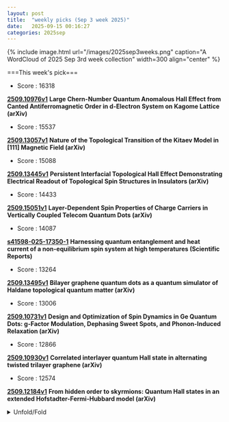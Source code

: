 ```yaml
---
layout: post
title:  "weekly picks (Sep 3 week 2025)"
date:   2025-09-15 00:16:27
categories: 2025sep
---
```


{% include image.html url="/images/2025sep3weeks.png" caption="A WordCloud of 2025 Sep 3rd week collection" width=300 align="center" %}




===This week's pick===


* Score : 16318


**[2509.10976v1](https://arxiv.org/abs/2509.10976)** **Large Chern-Number Quantum Anomalous Hall Effect from Canted Antiferromagnetic Order in d-Electron System on Kagome Lattice (arXiv)**


* Score : 15537

**[2509.13057v1](https://arxiv.org/abs/2509.13057)** **Nature of the Topological Transition of the Kitaev Model in [111] Magnetic Field (arXiv)**

* Score : 15088


**[2509.13445v1](https://arxiv.org/abs/2509.13445)** **Persistent Interfacial Topological Hall Effect Demonstrating Electrical Readout of Topological Spin Structures in Insulators (arXiv)**

* Score : 14433

**[2509.15051v1](https://arxiv.org/abs/2509.15051)** **Layer-Dependent Spin Properties of Charge Carriers in Vertically Coupled Telecom Quantum Dots (arXiv)**


* Score : 14087

**[s41598-025-17350-1](https://www.nature.com/articles/s41598-025-17350-1)** **Harnessing quantum entanglement and heat current of a non-equilibrium spin system at high temperatures (Scientific Reports)**

* Score : 13264

**[2509.13495v1](https://arxiv.org/abs/2509.13495)** **Bilayer graphene quantum dots as a quantum simulator of Haldane topological quantum matter (arXiv)**


* Score : 13006

**[2509.10731v1](https://arxiv.org/abs/2509.10731)** **Design and Optimization of Spin Dynamics in Ge Quantum Dots: g-Factor Modulation, Dephasing Sweet Spots, and Phonon-Induced Relaxation (arXiv)**


* Score : 12866

**[2509.10930v1](https://arxiv.org/abs/2509.10930)** **Correlated interlayer quantum Hall state in alternating twisted trilayer graphene (arXiv)**


* Score : 12574

**[2509.12184v1](https://arxiv.org/abs/2509.12184)** **From hidden order to skyrmions: Quantum Hall states in an extended Hofstadter-Fermi-Hubbard model (arXiv)**


<details>
  <summary> Unfold/Fold </summary>
  {% capture markdowncontent %}




---
09/20

1. **[s41467-025-64119-1](https://www.nature.com/articles/s41467-025-64119-1)** Author Correction: Chirality encoding in resonant metasurfaces governed by lattice symmetries (Nature Communications)


1. **[d41586-025-03002-x](https://www.nature.com/articles/d41586-025-03002-x)** Atomic ‘conveyor belt’ boosts power of quantum computer (Nature)


1. **[42rz-xhxz](http://link.aps.org/doi/10.1103/42rz-xhxz)** Genuine Quantum Effects in Dicke-Type Models at Large Atom Numbers (PRL)

1. **[d13p-mtbz](http://link.aps.org/doi/10.1103/d13p-mtbz)** Evidence for Multiband Gapless Superconductivity in the Topological Superconductor Candidate 4Hb−TaS2 (PRL)

1. **[4ww5-4yww](http://link.aps.org/doi/10.1103/4ww5-4yww)** Complexity of Gottesman-Kitaev-Preskill States (PRX)

1. **[98c3-d9j2](http://link.aps.org/doi/10.1103/98c3-d9j2)** From the grain to galactic scale; Milky Way neutral hydrogen and terrestrial zircon oxygen support coupling of astrophysical and geological processes over deep-time (PRR)

1. **[3y65-f5w6](http://link.aps.org/doi/10.1103/3y65-f5w6)** Lie-algebraic classical simulations for quantum computing (PRR)





---
09/19


1. **[s41567-025-03024-2](https://www.nature.com/articles/s41567-025-03024-2)** Topological superconductivity finds its missing piece (Nature Physics)

1. **[s41567-025-03000-w](https://www.nature.com/articles/s41567-025-03000-w)** Odd-parity quasiparticle interference in the superconductive surface state of UTe<sub>2</sub> (Nature Physics)

1. **[s41567-025-03027-z](https://www.nature.com/articles/s41567-025-03027-z)** Acoustic phonon phase gates with number-resolving phonon detection (Nature Physics)





1. **[mwvt-wlkj](http://link.aps.org/doi/10.1103/mwvt-wlkj)** Quantum Theory of the Josephson Junction between Finite Islands (PRL)

1. **[gvm2-b46t](http://link.aps.org/doi/10.1103/gvm2-b46t)** Structural Dynamics and Strong Correlations in Dynamical Quantum Optical Lattices (PRL)

1. **[nh49-52y2](http://link.aps.org/doi/10.1103/nh49-52y2)** Thresholds for Postselected Quantum Error Correction from Statistical Mechanics (PRL)

1. **[cvl9-97qg](http://link.aps.org/doi/10.1103/cvl9-97qg)** Designing a Nearly Optimal Quantum Algorithm for Linear Differential Equations via Lindbladians (PRL)

1. **[4hhn-c6mp](http://link.aps.org/doi/10.1103/4hhn-c6mp)** Modular-Invariant Random Matrix Theory and AdS3 Wormholes (PRL)

1. **[tck2-78dx](http://link.aps.org/doi/10.1103/tck2-78dx)** Negative and Positive Anisotropic Thermal Expansion in 2D Fullerene Networks (PRL)

1. **[kcls-cn82](http://link.aps.org/doi/10.1103/kcls-cn82)** Emerging (2+1)D Electrodynamics and Topological Instanton in Pseudo-Hermitian Two-Level Systems (PRL)

1. **[vxgf-59xt](http://link.aps.org/doi/10.1103/vxgf-59xt)** Hopf Bifurcation of Nonlinear Non-Hermitian Skin Effect (PRL)

1. **[yzrk-h3rz](http://link.aps.org/doi/10.1103/yzrk-h3rz)** Nonvolatile Electric Control of Antiferromagnetic States on Nanosecond Timescales (PRL)

1. **[qxfc-khzf](http://link.aps.org/doi/10.1103/qxfc-khzf)** Direct Evidence of Interfacial Coherent Electron-Phonon Coupling in Single-Unit-Cell FeSe Film on Nb-Doped SrTiO3 (PRL)

1. **[q2dk-wf7t](http://link.aps.org/doi/10.1103/q2dk-wf7t)** Topological Rigidity in Twisted, Elastic Ribbons (PRL)

1. **[5pgp-1wj6](http://link.aps.org/doi/10.1103/5pgp-1wj6)** Strings, Branes and Twistons: Topological Analysis of Phase Defects in Excitable Media Such as the Heart (PRL)

1. **[4kxb-h6p4](http://link.aps.org/doi/10.1103/4kxb-h6p4)** Three-Dimensional Chiral Active Ornstein-Uhlenbeck Model for Helical Motion of Microorganisms (PRL)

1. **[ympr-9m73](http://link.aps.org/doi/10.1103/ympr-9m73)** Nonperturbative feats in the physics of correlated antiferromagnets (PRR)

1. **[8pnf-fmqt](http://link.aps.org/doi/10.1103/8pnf-fmqt)** Chiral electron momentum distribution upon strong-field ionization of atoms (PRRL)





1. **[2509.14248v1](https://arxiv.org/abs/2509.14248)** Mixed Quantum-Classical Approaches to Spin Current and Polarization Dynamics in Chiral Molecular Junctions (arXiv)

1. **[2509.14315v1](https://arxiv.org/abs/2509.14315)** Theory of Sondheimer magneto-oscillations beyond semiclassical limit (arXiv)

1. **[2509.14459v1](https://arxiv.org/abs/2509.14459)** Density Dependence of the Phases of the nu = 1 Integer Quantum Hall Plateau in Low Disorder Electron Gases (arXiv)

1. **[2509.14512v1](https://arxiv.org/abs/2509.14512)** Laughlin charge pumping from interplay of chiral Dirac and chiral Majorana modes (arXiv)

1. **[2509.14590v1](https://arxiv.org/abs/2509.14590)** Violation of Spin Paramagnetic limit in Bi/Ni Bilayer (arXiv)

1. **[2509.14605v1](https://arxiv.org/abs/2509.14605)** Emergent momentum-space topological pseudospin defects in non-Hermitian systems (arXiv)

1. **[2509.14679v1](https://arxiv.org/abs/2509.14679)** Three-Dimensional Domain-Wall Membranes (arXiv)

1. **[2509.14716v1](https://arxiv.org/abs/2509.14716)** Detection of ferroic octupole ordering in d-wave altermagnetic rutile-type compounds (arXiv)

1. **[2509.14813v1](https://arxiv.org/abs/2509.14813)** Spin-photon coupling using circular double quantum dots (arXiv)



1. **[2509.15067v1](https://arxiv.org/abs/2509.15067)** Accurate measurement of energy relaxation via flux-flow instability (arXiv)

1. **[2509.15078v1](https://arxiv.org/abs/2509.15078)** Superconductivity in W3Re2C with chiral structure (arXiv)

1. **[2509.15092v1](https://arxiv.org/abs/2509.15092)** Sub-tesla on-chip nanomagnetic metamaterial platform for angle-resolved photoemission spectroscopy (arXiv)

1. **[2509.15102v1](https://arxiv.org/abs/2509.15102)** Zero Indirect Band Gap in Non-Hermitian Systems (arXiv)

1. **[2509.15118v1](https://arxiv.org/abs/2509.15118)** Bichromatic Moire Superlattices for Tunable Quadrupolar Trions and Correlated States (arXiv)

1. **[2509.15135v1](https://arxiv.org/abs/2509.15135)** Accelerated Discovery of Topological Conductors for Nanoscale Interconnects (arXiv)

1. **[2509.15215v1](https://arxiv.org/abs/2509.15215)** Competing and Intertwined Orders in Boson-Doped Mott Antiferromagnets (arXiv)

1. **[2509.14320v1](https://arxiv.org/abs/2509.14320)** Probing the meV QCD Axion with the SQWARE Quantum Semiconductor Haloscope (arXiv)

1. **[2509.14445v1](https://arxiv.org/abs/2509.14445)** Coherent Control of Quantum-Dot Spins with Cyclic Optical Transitions (arXiv)

1. **[2509.14506v1](https://arxiv.org/abs/2509.14506)** Strong coupling of a microwave photon to an electron on helium (arXiv)

1. **[2509.14656v1](https://arxiv.org/abs/2509.14656)** The superconducting grid-states qubit (arXiv)

1. **[2509.14683v1](https://arxiv.org/abs/2509.14683)** Intrinsic characteristic radius drives phonon anomalies in Janus transition metal dichalcogenide nanotubes (arXiv)

1. **[2509.14696v1](https://arxiv.org/abs/2509.14696)** Multiple many-body localization transitions in a driven non-Hermitian quasiperiodic chain (arXiv)

1. **[2509.14702v1](https://arxiv.org/abs/2509.14702)** Computational uncertainties in lattice thermal conductivity prediction of crystalline solids (arXiv)

1. **[2509.14929v1](https://arxiv.org/abs/2509.14929)** Investigating the Ferroelectric Potential Landscape of 3R-MoS_2 through Optical Measurements (arXiv)

1. **[2509.15043v1](https://arxiv.org/abs/2509.15043)** Magnetic-Field and Temperature Limits of a Kinetic-Inductance Traveling-Wave Parametric Amplifier (arXiv)






---
09/18


1. **[rs-6916414](https://www.researchsquare.com/article/rs-6916414/v1)** Footprint of time-reversal symmetry breaking in CsV3Sb5 marked in photoemission intensity (researchsquare)

1. **[8l9k-12k2](http://link.aps.org/doi/10.1103/8l9k-12k2)** Cavity-Enhanced Spin-Wave Solid-State Quantum Memory (PRL)

1. **[rq78-1qbh](http://link.aps.org/doi/10.1103/rq78-1qbh)** Quantum Stochastic Communication via High-Dimensional Entanglement (PRL)

1. **[dqyf-kl8x](http://link.aps.org/doi/10.1103/dqyf-kl8x)** Efficiently Measuring d-Wave Pairing and Beyond in Quantum Gas Microscopes (PRL)

1. **[p95w-9wjc](http://link.aps.org/doi/10.1103/p95w-9wjc)** Internal Stresses as Origin of the Anomalous Low-Temperature Specific Heat in Glasses (PRL)

1. **[tp8x-dscx](http://link.aps.org/doi/10.1103/tp8x-dscx)** Phase Transitions and Remnants of Fractionalization at Finite Temperature in the Triangular Lattice Quantum Loop Model (PRL)

1. **[vpl7-n6bp](http://link.aps.org/doi/10.1103/vpl7-n6bp)** Coexistence of Topological Surface States and Superconductivity in Dirac Semimetal NiTe2 (PRL)

1. **[bfll-sdrb](http://link.aps.org/doi/10.1103/bfll-sdrb)** Emergence of Chiral Phonons in Two-Dimensional Kagome Lattices Harboring Electronic Chirality (PRL)

1. **[lq1y-q74h](http://link.aps.org/doi/10.1103/lq1y-q74h)** Light-Matter Correlation Energy Functional of the Cavity-Coupled Two-Dimensional Electron Gas via Quantum Monte Carlo Simulations (PRL)

1. **[m4rr-td7r](http://link.aps.org/doi/10.1103/m4rr-td7r)** Generalized synchronization in strong-mismatched, bidirectional-coupled systems: Empirical detection and experimental analysis (PRR)

1. **[4xmq-pfyv](http://link.aps.org/doi/10.1103/4xmq-pfyv)** International System of Units-traceable temperature calibration based on optical lattice clocks (PRR)

1. **[ww7d-qsg9](http://link.aps.org/doi/10.1103/ww7d-qsg9)** Doping topological Dirac semimetal with magnetic impurities: Electronic structure of Mn-doped Cd3As2 (PRR)

1. **[16gx-m7kg](http://link.aps.org/doi/10.1103/16gx-m7kg)** Reshaping quantum device noise via repetition code circuits (PRR)

1. **[6p8x-snzm](http://link.aps.org/doi/10.1103/6p8x-snzm)** Detector of microwave photon pairs based on a Josephson photomultiplier (PRR)

1. **[8drx-qktw](http://link.aps.org/doi/10.1103/8drx-qktw)** Laughlin charge pumping from interplay of chiral Dirac and chiral Majorana modes (PRRL)



1. **[2509.13362v1](https://arxiv.org/abs/2509.13362)** From Quantum Tsallis Entropy to Strange Metals (arXiv)

1. **[2509.13407v1](https://arxiv.org/abs/2509.13407)** Nematic Enhancement of Superconductivity in Multilayer Graphene via Quantum Geometry (arXiv)

1. **[2509.13420v1](https://arxiv.org/abs/2509.13420)** Thermal states emerging from low-entanglement background in disordered spin models (arXiv)

1. **[2509.13458v1](https://arxiv.org/abs/2509.13458)** Tunable Random Telegraph Noise in Stable Perpendicular Magnetic Tunnel Junctions for Unconventional Computing (arXiv)

1. **[2509.13469v1](https://arxiv.org/abs/2509.13469)** Superparamagnetic and Stochastic-Write Magnetic Tunnel Junctions for High-Speed True Random Number Generation in Advanced Computing (arXiv)



1. **[2509.13543v1](https://arxiv.org/abs/2509.13543)** A model for intertwined orders in cuprates (arXiv)

1. **[2509.13554v1](https://arxiv.org/abs/2509.13554)** Axial Hall Effect in Altermagnetic Lieb Lattices (arXiv)

1. **[2509.13618v1](https://arxiv.org/abs/2509.13618)** Magnetic phase transitions driven by quantum geometry (arXiv)

1. **[2509.13746v1](https://arxiv.org/abs/2509.13746)** Hierarchical structures in the ground state of the spin-1/2 antiferromagnetic Heisenberg model on the pyrochlore lattice: a large scale unrestricted variational study (arXiv)

1. **[2509.13820v1](https://arxiv.org/abs/2509.13820)** Optimally Tensile Strained La3Ni2O7 Films as Candidate High-Temperature Superconductors on Designer Ba1-xSrxO (001) and SrO-SrTiO3 Substrates (arXiv)

1. **[2509.13837v1](https://arxiv.org/abs/2509.13837)** Crystal Orientation Dependence of Extreme Near-Field Heat Transfer between Polar Materials Governed by Surface Phonon Modes (arXiv)

1. **[2509.13838v1](https://arxiv.org/abs/2509.13838)** Spin-Polarized Josephson Supercurrent in Nodeless Altermagnets (arXiv)

1. **[2509.13900v1](https://arxiv.org/abs/2509.13900)** Fate of Topological Dirac Magnons in van der Waals Ferromagnets at Finite Temperature (arXiv)

1. **[2509.13902v1](https://arxiv.org/abs/2509.13902)** Three-dimensional magnetization textures as quaternionic functions (arXiv)

1. **[2509.13953v1](https://arxiv.org/abs/2509.13953)** Antiferromagnetic resonance and two-magnon absorption in an XXZ-chain antiferromagnet Cs2CoCl4 (arXiv)

1. **[2509.13969v1](https://arxiv.org/abs/2509.13969)** Persistent Fluctuating Superconductivity and Planckian Dissipation in Fe(Te,Se) (arXiv)

1. **[2509.13977v1](https://arxiv.org/abs/2509.13977)** Low-dimensional Heisenberg magnets: Riemann zeta function regularization (arXiv)

1. **[2509.14058v1](https://arxiv.org/abs/2509.14058)** Non-universal Thermal Hall Responses in Fractional Quantum Hall Droplets (arXiv)

1. **[2509.14108v1](https://arxiv.org/abs/2509.14108)** Spin-dependent signatures of Majorana modes in thermoelectric transport through double quantum dots (arXiv)

1. **[2509.14109v1](https://arxiv.org/abs/2509.14109)** Field-free transverse Josephson diode effect in altermagnets (arXiv)

1. **[2509.14122v1](https://arxiv.org/abs/2509.14122)** Twist-modulated magnetic interactions in bilayer van der Waals materials (arXiv)

1. **[2509.14133v1](https://arxiv.org/abs/2509.14133)** Room temperature reactive sputtering deposition of titanium nitride with high sheet kinetic inductance (arXiv)

1. **[2509.14173v1](https://arxiv.org/abs/2509.14173)** Characterization of superconducting germanide and germanosilicide films of Pd, Pt, Rh and Ir formed by solid-phase epitaxy (arXiv)

1. **[2509.13404v1](https://arxiv.org/abs/2509.13404)** Decoding the string in terms of holographic quantum maps (arXiv)

1. **[2509.13410v1](https://arxiv.org/abs/2509.13410)** Symmetry Resolved Multipartite Entanglement Entropy (arXiv)

1. **[2509.13423v1](https://arxiv.org/abs/2509.13423)** Computational complexity of Berry phase estimation in topological phases of matter (arXiv)

1. **[2509.13440v1](https://arxiv.org/abs/2509.13440)** Simulation of bilayer Hamiltonians based on monitored quantum trajectories (arXiv)


1. **[2509.13456v1](https://arxiv.org/abs/2509.13456)** Field-Angle Dependence of Phonon Thermal Hall Effect in Na2X2TeO6 (X = Co, Zn) (arXiv)

1. **[2509.13551v1](https://arxiv.org/abs/2509.13551)** Valley-Selective Linear Dichroism and Excitonic Effects in Lieb-Lattice Altermagnets (arXiv)

1. **[2509.13553v1](https://arxiv.org/abs/2509.13553)** Quantized topological transport mediated by the long-range couplings (arXiv)

1. **[2509.13668v1](https://arxiv.org/abs/2509.13668)** Phase Transition Dynamics Induced by Strong Radio-Frequency Fields in ReBCO High Temperature Superconductors (arXiv)

1. **[2509.13798v1](https://arxiv.org/abs/2509.13798)** Thermal Conductivity Limits of MoS2 and MoSe2: Revisiting High-Order Anharmonic Lattice Dynamics with Machine Learning Potentials (arXiv)

1. **[2509.13946v1](https://arxiv.org/abs/2509.13946)** Design and Dynamics of High-Fidelity Two-Qubit Gates with Electrons on Helium (arXiv)

1. **[2509.14105v1](https://arxiv.org/abs/2509.14105)** Comment on `High-resolution Measurements of Thermal Conductivity Matrix and Search for Thermal Hall Effect in La2CuO4' (arXiv)

1. **[2509.14196v1](https://arxiv.org/abs/2509.14196)** Quantum Utility in Simulating the Real-time Dynamics of the Fermi-Hubbard Model using Superconducting Quantum Computers (arXiv)





---
09/17

1. **[s41567-025-03032-2](https://www.nature.com/articles/s41567-025-03032-2)** Observation of the Yamaji effect in a cuprate superconductor (Nature Physics)

1. **[s41598-025-18632-4](https://www.nature.com/articles/s41598-025-18632-4)** Organic photovoltaic prediction model based on Bayesian optimization and explainable AI (Scientific Reports)


1. **[lxkx-ypbg](https://journals.aps.org/prl/abstract/10.1103/lxkx-ypbg)** Harnessing Magnetic Octupole Hall Effect to Induce Torque in Altermagnets (PRL)

1. **[JPSJ.94.092001](https://journals.jps.jp/doi/pdf/10.7566/JPSJ.94.092001)** Orbitronics: Harnessing Orbital Currents in Solid-State Devices (JPSJ)


1. **[1fzm-pb1d](http://link.aps.org/doi/10.1103/1fzm-pb1d)** Probing Vortex Dynamics in 2D Superconductors with Scanning Quantum Microscope (PRL)

1. **[nmgj-yq1g](http://link.aps.org/doi/10.1103/nmgj-yq1g)** Tensor Learning and Compression of N-Phonon Interactions (PRL)

1. **[9xqw-57cp](http://link.aps.org/doi/10.1103/9xqw-57cp)** Quantum Monte Carlo Pair Orbital Wave Functions for Periodic Systems (PRL)

1. **[g4sp-t82d](http://link.aps.org/doi/10.1103/g4sp-t82d)** Spectral Properties of Fractionalized Shiba States (PRL)

1. **[26q7-dsm1](http://link.aps.org/doi/10.1103/26q7-dsm1)** Topological Valley Transport in Bilayer Graphene Induced by Interlayer Sliding (PRL)

1. **[7p8y-2mp6](http://link.aps.org/doi/10.1103/7p8y-2mp6)** Genuine Topological Anderson Insulator from Impurity Induced Chirality Reversal (PRL)

1. **[z7lp-pqp6](http://link.aps.org/doi/10.1103/z7lp-pqp6)** Enhancing the Hyperpolarizability of Crystals with Quantum Geometry (PRL)

1. **[np7q-hxld](http://link.aps.org/doi/10.1103/np7q-hxld)** Manipulating Phases in Many-Body Interacting Systems with Subsystem Resetting (PRL)

1. **[6gm5-cnv1](http://link.aps.org/doi/10.1103/6gm5-cnv1)** Motility Modulates the Partitioning of Bacteria in Aqueous Two-Phase Systems (PRL)

1. **[Physics.18.s116](http://link.aps.org/doi/10.1103/Physics.18.s116)** Bilayer Graphene Slides into Action (Physics)

1. **[bzfp-wxbt](http://link.aps.org/doi/10.1103/bzfp-wxbt)** Decidabilities of local unitary equivalence for entanglement witnesses and states (PRR)


1. **[2509.12215v1](https://arxiv.org/abs/2509.12215)** Quantum Mechanics of an Abrikosov Vortex in Nanofabricated Pinning Potential (arXiv)

1. **[2509.12311v1](https://arxiv.org/abs/2509.12311)** Antiferromagnetism and Stripe Channel Order in the SU(N)-Symmetric Two-Channel Kondo Lattice Model (arXiv)

1. **[2509.12320v1](https://arxiv.org/abs/2509.12320)** Putting a new spin on the incommensurate Kekule spiral: from spin-valley locking and collective modes to fermiology and implications for superconductivity (arXiv)

1. **[2509.12321v1](https://arxiv.org/abs/2509.12321)** Driven-Dissipative Landau Polaritons: Two Highly Nonlinearly-Coupled Quantum Harmonic Oscillators (arXiv)

1. **[2509.12355v1](https://arxiv.org/abs/2509.12355)** A graphical diagnostic of topological order using ZX calculus (arXiv)

1. **[2509.12373v1](https://arxiv.org/abs/2509.12373)** Topological Phase Diagram of Generalized SSH Models with Interactions (arXiv)

1. **[2509.12431v1](https://arxiv.org/abs/2509.12431)** Neural-Quantum-States Impurity Solver for Quantum Embedding Problems (arXiv)

1. **[2509.12433v1](https://arxiv.org/abs/2509.12433)** Skeletal editing by tip-induced chemistry (arXiv)

1. **[2509.12528v1](https://arxiv.org/abs/2509.12528)** Topological Phononic Crystal on the Scale of Quasi-Ballistic Phonon Transport (arXiv)

1. **[2509.12532v1](https://arxiv.org/abs/2509.12532)** Reentrant localization in fractionally charged electron wave packets (arXiv)

1. **[2509.12568v1](https://arxiv.org/abs/2509.12568)** Particle-hole symmetry in the pseudogap phase of moderately underdoped cuprate high temperature superconductors evidenced from joint density of states analysis (arXiv)

1. **[2509.12601v1](https://arxiv.org/abs/2509.12601)** Revealing superconducting gap in La3Ni2O7-delta by Andreev reflection spectroscopy under high pressure (arXiv)

1. **[2509.12606v1](https://arxiv.org/abs/2509.12606)** Direct Observation of d-Wave Superconducting Gap Symmetry in Pressurized La3Ni2O7-delta Single Crystals (arXiv)

1. **[2509.12637v1](https://arxiv.org/abs/2509.12637)** Symmetry and Topology of Successive Quantum Feedback Control (arXiv)

1. **[2509.12654v1](https://arxiv.org/abs/2509.12654)** Anomalous inverse Faraday effect for graphene quantum dots in optical vortices (arXiv)

1. **[2509.12706v1](https://arxiv.org/abs/2509.12706)** Systematic Schrieffer-Wolff-transformation approach to Josephson junctions: quasiparticle effects and Josephson harmonics (arXiv)

1. **[2509.12793v1](https://arxiv.org/abs/2509.12793)** Algebraic solution and thermodynamic properties of graphene in the presence of minimal length (arXiv)

1. **[2509.12802v1](https://arxiv.org/abs/2509.12802)** Quintuplet condensation in the skyrmionic insulator Cu2OSeO3 at ultrahigh magnetic fields (arXiv)

1. **[2509.12830v1](https://arxiv.org/abs/2509.12830)** Sources of nonlinearity in the response of a driven nano-electromechanical resonator (arXiv)

1. **[2509.12988v1](https://arxiv.org/abs/2509.12988)** Non-Abelian Gauge Theory of Spin Triplet Superconductivity and Spin Triplet Magnon Spintronics (arXiv)



1. **[2509.13100v1](https://arxiv.org/abs/2509.13100)** Dispersion of collective modes in spinful fractional quantum Hall states on the sphere (arXiv)

1. **[2509.13159v1](https://arxiv.org/abs/2509.13159)** Engineering strong correlations in a perfectly aligned dual moire system (arXiv)

1. **[2509.13180v1](https://arxiv.org/abs/2509.13180)** Low-energy spin waves as potential driving force for superconductivity in electron-doped cuprates (arXiv)

1. **[2509.13194v1](https://arxiv.org/abs/2509.13194)** Distinguishing Majorana bound states from accidental zero-energy modes with a microwave cavity (arXiv)

1. **[2509.13242v1](https://arxiv.org/abs/2509.13242)** Band geometric transverse current driven by inhomogeneous AC electric field (arXiv)

1. **[2509.13277v1](https://arxiv.org/abs/2509.13277)** Odd-parity longitudinal magnetoconductivity in time-reversal symmetry broken materials (arXiv)

1. **[2509.13298v1](https://arxiv.org/abs/2509.13298)** QDFlow: A Python package for physics simulations of quantum dot devices (arXiv)

1. **[2509.13303v1](https://arxiv.org/abs/2509.13303)** Mixed Triplet-Singlet Order Parameter in Decoupled Superconducting 1H Monolayers of Transition-Metal Dichalcogenides (arXiv)

1. **[2509.12305v1](https://arxiv.org/abs/2509.12305)** Phases of 2d Gauge Theories and Symmetric Mass Generation (arXiv)

1. **[2509.12509v1](https://arxiv.org/abs/2509.12509)** Leveraging Machine Learning Force Fields (MLFFs) to Simulate Large Atomistic Systems for Fidelity Improvement of Superconducting Qubits and Sensors (arXiv)

1. **[2509.12529v1](https://arxiv.org/abs/2509.12529)** Pulsed Generation of Continuous-Variable Cluster States in a Phononic Quantum Network (arXiv)

1. **[2509.12651v1](https://arxiv.org/abs/2509.12651)** Dynamically reconfigurable topological routing in nonlinear photonic systems (arXiv)

1. **[2509.12670v1](https://arxiv.org/abs/2509.12670)** Non-Markovian amplitude damping in a central spin model with random couplings (arXiv)

1. **[2509.13096v1](https://arxiv.org/abs/2509.13096)** Cyclic Variational Quantum Eigensolver: Escaping Barren Plateaus through Staircase Descent (arXiv)

1. **[2509.13140v1](https://arxiv.org/abs/2509.13140)** From higher-order moments to time correlation functions in strongly correlated systems: A DMRG-based memory kernel coupling theory (arXiv)

1. **[2509.13182v1](https://arxiv.org/abs/2509.13182)** Strain-tuned magnetoelectric properties of monolayer NiX2 (X = I, Br): a first-principles analysis (arXiv)

1. **[2509.13221v1](https://arxiv.org/abs/2509.13221)** The Key Physics of Ice Premelting (arXiv)

1. **[2509.13246v1](https://arxiv.org/abs/2509.13246)** Effective conduction-band model for zincblende III-V semiconductors in the presence of strain: tuning the properties of bulk crystals and nanostructures (arXiv)





---
09/16

1. **[s41563-025-02351-2](https://www.nature.com/articles/s41563-025-02351-2)** Interstitial oxygen order and its competition with superconductivity in La<sub>2</sub>PrNi<sub>2</sub>O<sub>7+<i>δ</i></sub> (Nature Materials)



1. **[hnhp-jhr2](http://link.aps.org/doi/10.1103/hnhp-jhr2)** Limitations of Gaussian Measurements in Quantum Imaging (PRL)

1. **[33q3-g68k](http://link.aps.org/doi/10.1103/33q3-g68k)** Geometric Phase Transition of the Three-Dimensional Z2 Lattice Gauge Model (PRL)

1. **[5tn7-knd7](http://link.aps.org/doi/10.1103/5tn7-knd7)** Universality Class of the First Levels in Low-Dimensional Gravity (PRL)



1. **[gphr-d1bc](http://link.aps.org/doi/10.1103/gphr-d1bc)** Phase Transitions in Nonreciprocal Driven-Dissipative Condensates (PRL)

1. **[h65v-ttbw](http://link.aps.org/doi/10.1103/h65v-ttbw)** Correlated Quasiparticle Poisoning from Phonon-Only Events in Superconducting Qubits (PRL)

1. **[yycm-f8l7](http://link.aps.org/doi/10.1103/yycm-f8l7)** Influence of Collisional Effects on Ion-Acoustic Wave Properties in Non-Maxwellian Laser-Driven Plasmas (PRL)

1. **[lswx-rxss](http://link.aps.org/doi/10.1103/lswx-rxss)** Eliminating Defect States in Monolayer Tungsten Diselenide by Coupling with a c-Plane Sapphire Surface (PRL)

1. **[vbbj-138r](http://link.aps.org/doi/10.1103/vbbj-138r)** Entropy Spectroscopy of a Bilayer Graphene Quantum Dot (PRL)

1. **[7lqb-pjkm](http://link.aps.org/doi/10.1103/7lqb-pjkm)** Disorder-Induced Suppression of Superconductivity in Infinite-Layer Nickelates (PRL)

1. **[kmsq-llfk](http://link.aps.org/doi/10.1103/kmsq-llfk)** Three-Dimensional Topological Valley Photonics (PRL)

1. **[lq9m-nngh](http://link.aps.org/doi/10.1103/lq9m-nngh)** Dimensional Hierarchy of Topological Bound States in the Continuum (PRL)

1. **[99zp-s88m](http://link.aps.org/doi/10.1103/99zp-s88m)** Spin Demons in d-Wave Altermagnets (PRL)

1. **[gn6c-1q19](http://link.aps.org/doi/10.1103/gn6c-1q19)** Strong Coupling of Chiral Magnons in Altermagnets (PRL)

1. **[55qy-sflc](http://link.aps.org/doi/10.1103/55qy-sflc)** Universal Scale-Free Decay of Tracer-Bath Correlations in d-Dimensional Interacting Particle Systems (PRL)

1. **[8vpj-bj7d](http://link.aps.org/doi/10.1103/8vpj-bj7d)** Learning Geometric Models for Developmental Dynamics (PRX)

1. **[p8dn-glcw](http://link.aps.org/doi/10.1103/p8dn-glcw)** Anticoncentration in Clifford Circuits and Beyond: From Random Tensor Networks to Pseudomagic States (PRX)

1. **[gtf6-zb57](http://link.aps.org/doi/10.1103/gtf6-zb57)** Non-Markovian dynamics of generation of bound states in the continuum via single-photon scattering (PRR)

1. **[1zq8-pqh8](http://link.aps.org/doi/10.1103/1zq8-pqh8)** Predominant electronic order parameter for structural chirality: Role of spinless electronic toroidal multipoles in Te and Se (PRR)

1. **[81tx-2mc6](http://link.aps.org/doi/10.1103/81tx-2mc6)** Role of atomic site for the phase transition in kagome lattice compounds: A case study of ScV6Sn6 by NMR hyperfine interactions (PRR)

1. **[rzgm-cywf](http://link.aps.org/doi/10.1103/rzgm-cywf)** Scalable projected entangled-pair state representation of random quantum circuit states (PRR)

1. **[bvhd-zj7j](http://link.aps.org/doi/10.1103/bvhd-zj7j)** Chiral domain and macroscopic orbital supercurrent along chiral domain wall in chiral superfluid ^3He (PRR)

1. **[6tny-vt8q](http://link.aps.org/doi/10.1103/6tny-vt8q)** Tuning magnetism in graphene nanoribbons via strain and adatoms (PRR)

1. **[618n-fp8w](http://link.aps.org/doi/10.1103/618n-fp8w)** Entropic witness for quantum memory in open system dynamics (PRR)

1. **[d9wj-v62g](http://link.aps.org/doi/10.1103/d9wj-v62g)** Characteristic determinant approach to the spectrum of one-dimensional PT-symmetric systems (PRR)


1. **[2509.10606v1](https://arxiv.org/abs/2509.10606)** Nanosculpting lateral weak link junctions in superconducting Fe(Te,Se)/Bi2Te3 with focused Si++ ions and implications on vortex pinning (arXiv)

1. **[2509.10610v1](https://arxiv.org/abs/2509.10610)** Finite-Size Spectral Signatures of Order by Quantum Disorder: A Perspective from Anderson's Tower of States (arXiv)

1. **[2509.10624v1](https://arxiv.org/abs/2509.10624)** Terahertz electrodynamics in a zero-field Wigner crystal (arXiv)

1. **[2509.10630v1](https://arxiv.org/abs/2509.10630)** Observation of Anomalous Thermal Hall Effect in a Kagome Superconductor (arXiv)

1. **[2509.10661v1](https://arxiv.org/abs/2509.10661)** A new skyrmion topological transition driven by higher-order exchange interactions in Janus MnSeTe (arXiv)


1. **[2509.10741v1](https://arxiv.org/abs/2509.10741)** Direct Observation of the Lindhard Continuum using Resonant Inelastic X-ray Scattering (arXiv)

1. **[2509.10778v1](https://arxiv.org/abs/2509.10778)** RKKY interaction mediated by a spin-polarized 2D electron gas with Rashba and altermagnetic coupling (arXiv)

1. **[2509.10816v1](https://arxiv.org/abs/2509.10816)** Measuring pulse heating in Si quantum dots with individual two-level fluctuators (arXiv)

1. **[2509.10876v1](https://arxiv.org/abs/2509.10876)** Partition function of the Kitaev quantum double model (arXiv)

1. **[2509.10881v1](https://arxiv.org/abs/2509.10881)** Carrier Density Dependence of Superconducting Transition Temperature in Electron-doped SrTiO3 Based on the First-principles Calculations (arXiv)



1. **[2509.10958v1](https://arxiv.org/abs/2509.10958)** Interaction-Driven Asymmetry in the Breakdown of the nu = 1 Quantum Hall State (arXiv)


1. **[2509.10985v1](https://arxiv.org/abs/2509.10985)** Bridging Structure and Activity in Nanocatalysts via Machine Learning and Global Structure Representations (arXiv)

1. **[2509.11005v1](https://arxiv.org/abs/2509.11005)** Absence of detectable spin and orbital pumping from Ni to Nb by out-of-plane ferromagnetic resonance (arXiv)

1. **[2509.11028v1](https://arxiv.org/abs/2509.11028)** Interplay between Hubbard interaction and charge transfer energy in three-orbital Emery model (arXiv)

1. **[2509.11037v1](https://arxiv.org/abs/2509.11037)** Planar Ballistic Electron Emission Spectroscopy for Single-Shot Probing of Energy Barrier Inhomogeneity at Junction Interface (arXiv)

1. **[2509.11041v1](https://arxiv.org/abs/2509.11041)** Topological excitonic insulators in electron bilayers modulated by twisted hBN (arXiv)

1. **[2509.11091v1](https://arxiv.org/abs/2509.11091)** Antiferromagnetic ordering and critical behavior induced giant magnetocaloric effect in distorted kagome lattice Gd3BWO9 (arXiv)

1. **[2509.11223v1](https://arxiv.org/abs/2509.11223)** Glimpsing at Electron's Form Factor through Quasiparticle Interference in Twisted Bilayer Graphene (arXiv)

1. **[2509.11300v1](https://arxiv.org/abs/2509.11300)** Realization of large magnetocaloric effect in the Kagome antiferromagnet Gd3BWO9 for Sub-Kelvin cryogenic refrigeration (arXiv)

1. **[2509.11304v1](https://arxiv.org/abs/2509.11304)** Weak-coupling theory for partial condensation of mobile excitons (arXiv)

1. **[2509.11315v1](https://arxiv.org/abs/2509.11315)** Electron Hydrodynamics in Graphene : Experimental and Theoretical Status (arXiv)

1. **[2509.11352v1](https://arxiv.org/abs/2509.11352)** Localizing Individual Exciton on a Quantum Hall Antidot (arXiv)

1. **[2509.11392v1](https://arxiv.org/abs/2509.11392)** Phases and phase transitions of an S=3/2 chain on metallic and semi-metallic surfaces (arXiv)

1. **[2509.11489v1](https://arxiv.org/abs/2509.11489)** Electro-nuclear quantum phase transition in TmVO4 (arXiv)

1. **[2509.11537v1](https://arxiv.org/abs/2509.11537)** Generalization of the Affleck-Kennedy-Lieb-Tasaki Model for Quantum Ferromagnetism (arXiv)

1. **[2509.11557v1](https://arxiv.org/abs/2509.11557)** Evidence for the Meissner effect in the nickelate superconductor La3Ni2O7-delta single crystal using diamond quantum sensors (arXiv)

1. **[2509.11670v1](https://arxiv.org/abs/2509.11670)** Exchange and spin-orbit proximity driven topological and transport phenomena in twisted graphene/CrI3 heterostructures (arXiv)

1. **[2509.11671v1](https://arxiv.org/abs/2509.11671)** Dual-mode operation of ring-shaped spin Hall magnetoresistance sensor with biaxial sensing capability (arXiv)

1. **[2509.11722v1](https://arxiv.org/abs/2509.11722)** Ultrafast cooperative electronic, structural, and magnetic switching in an altermagnet (arXiv)

1. **[2509.11747v1](https://arxiv.org/abs/2509.11747)** Generic continuum model formalism for moire superlattice systems (arXiv)

1. **[2509.11765v1](https://arxiv.org/abs/2509.11765)** Non-Hermitian quantum geometric tensor and nonlinear electrical response (arXiv)

1. **[2509.11795v1](https://arxiv.org/abs/2509.11795)** On the magnetic contribution of itinerant electrons to neutron diffraction in the topological antiferromagnet CeAlGe (arXiv)

1. **[2509.12061v1](https://arxiv.org/abs/2509.12061)** Radio-frequency charge detection on graphene electron-hole double quantum dots (arXiv)

1. **[2509.12113v1](https://arxiv.org/abs/2509.12113)** Mutual synchronization of two asymmetric-nano-constriction-based spin-Hall nano-oscillators (arXiv)

1. **[2509.12172v1](https://arxiv.org/abs/2509.12172)** Many-body skyrmion interactions in helimagnets (arXiv)

1. **[2509.12198v1](https://arxiv.org/abs/2509.12198)** Spin-polarization and diode effect in thermoelectric current through altermagnet-based superconductor heterostructures (arXiv)

1. **[2509.10602v1](https://arxiv.org/abs/2509.10602)** A complex scalar field theory for charged fluids, superfluids, and fracton fluids (arXiv)

1. **[2509.10603v1](https://arxiv.org/abs/2509.10603)** The Classification of 3+1d Symmetry Enriched Topological Order (arXiv)

1. **[2509.10760v1](https://arxiv.org/abs/2509.10760)** Patterning programmable spin arrays on DNA origami for quantum technologies (arXiv)

1. **[2509.10927v1](https://arxiv.org/abs/2509.10927)** Erasing Classical Memory with Quantum Fluctuations: Shannon Information Entropy of Reverse Quantum Annealing (arXiv)

1. **[2509.11231v1](https://arxiv.org/abs/2509.11231)** Achieving DFT accuracy in short range ordering and stacking fault energy using moment tensor potential for CoCrFeNi and CoCrNi (arXiv)

1. **[2509.11462v1](https://arxiv.org/abs/2509.11462)** Quantum hierarchical Fokker-Planck equations with U(1) gauge fields: Application to the Aharonov-Bohm ring (arXiv)

1. **[2509.11704v1](https://arxiv.org/abs/2509.11704)** Heralded Emission Detection in Quantum Dot Solids under Twin-Photon Excitation (arXiv)

1. **[2509.11715v1](https://arxiv.org/abs/2509.11715)** On Magnetic and Crystal Structures of NiO and MnO (arXiv)

1. **[2509.11716v1](https://arxiv.org/abs/2509.11716)** Controlled growth of polar altermagnets via chemical vapor transport (arXiv)

1. **[2509.11854v1](https://arxiv.org/abs/2509.11854)** Readout of a solid state spin ensemble at the projection noise limit (arXiv)

1. **[2509.11856v1](https://arxiv.org/abs/2509.11856)** Multi-block exceptional points in open quantum systems (arXiv)

1. **[2509.11900v1](https://arxiv.org/abs/2509.11900)** -Continuum limit of bipartite lattices - The SSH model (arXiv)

1. **[2509.12020v1](https://arxiv.org/abs/2509.12020)** Tuning the Magnetic Anisotropy Energy of MoS2-supported Mn12 complexes by Electric Field: A First-Principles Study (arXiv)





---
09/15


1. **[2509.09766v1](https://arxiv.org/abs/2509.09766)** Nonequilibrium nonlinear response theory of amplitude-dependent dissipative conductivity in disordered superconductors (arXiv)

1. **[2509.09783v1](https://arxiv.org/abs/2509.09783)** Pseudogap-induced change in the nature of the Lifshitz transition in the two-dimensional Hubbard model (arXiv)

1. **[2509.09817v1](https://arxiv.org/abs/2509.09817)** Pressure tuning of putative quantum criticality on YbV6Sn6 (arXiv)

1. **[2509.09819v1](https://arxiv.org/abs/2509.09819)** Dimensionality reduction of optically generated vortex strings in a charge density wave (arXiv)

1. **[2509.09825v1](https://arxiv.org/abs/2509.09825)** Surface Topological Quantum Criticality II: Conformal manifolds, Isolated fixed points and Entanglement (arXiv)

1. **[2509.09875v1](https://arxiv.org/abs/2509.09875)** Fractal growth of higher-order topological insulators (arXiv)

1. **[2509.09901v1](https://arxiv.org/abs/2509.09901)** Hard and soft phase slips in a Fabry-Perot quantum Hall interferometer (arXiv)

1. **[2509.09909v1](https://arxiv.org/abs/2509.09909)** TbPt6Al3: A rare-earth-based g-wave altermagnet with a honeycomb structure (arXiv)

1. **[2509.09959v1](https://arxiv.org/abs/2509.09959)** Possible Spin Triplet Pairing due to Altermagnetic Spin Fluctuation (arXiv)

1. **[2509.09976v1](https://arxiv.org/abs/2509.09976)** Impact of Disorder on the Superconducting Properties and BCS-BEC Crossover in FeSe Single Crystals (arXiv)

1. **[2509.09983v1](https://arxiv.org/abs/2509.09983)** Entanglement architecture of beyond-Landau quantum criticality (arXiv)

1. **[2509.10028v1](https://arxiv.org/abs/2509.10028)** Switching magnetic texture via in-plane magnetic field in noncentrosymmetric dipolar magnets: From skyrmions to antiskyrmions and nontopological magnetic bubbles (arXiv)

1. **[2509.10068v1](https://arxiv.org/abs/2509.10068)** Radial Rashba spin-orbit fields in commensurate twisted transition-metal dichalcogenide bilayers (arXiv)

1. **[2509.10101v1](https://arxiv.org/abs/2509.10101)** Intrinsic disorder in the candidate quantum spin ice Pr2Zr2O7 (arXiv)

1. **[2509.10215v1](https://arxiv.org/abs/2509.10215)** Direct evidence for the absence of coupling between shear strain and superconductivity in Sr2RuO4 (arXiv)

1. **[2509.10228v1](https://arxiv.org/abs/2509.10228)** Anomalous Electrical Transport in SnSe2 Nanosheets: Role of Thickness and Surface Defect States (arXiv)

1. **[2509.10242v1](https://arxiv.org/abs/2509.10242)** Pure dephasing increases partition noise in the quantum Hall effect (arXiv)

1. **[2509.10285v1](https://arxiv.org/abs/2509.10285)** Magnetic Field Dependence of Critical Fluctuations in CeCu5.8Ag0.2 (arXiv)

1. **[2509.10309v1](https://arxiv.org/abs/2509.10309)** Spin-qubit Noise Spectroscopy of Magnetic Berezinskii-Kosterlitz-Thouless Physics (arXiv)

1. **[2509.10339v1](https://arxiv.org/abs/2509.10339)** Breakdown of the critical state in the ferromagnetic superconductor EuFe2(As1-xPx)2 (arXiv)

1. **[2509.10398v1](https://arxiv.org/abs/2509.10398)** Disorder-driven Weyl-Kondo Semimetal Phase in WTe2 (arXiv)

1. **[2509.10438v1](https://arxiv.org/abs/2509.10438)** Gradient-based search of quantum phases: discovering unconventional fractional Chern insulators (arXiv)

1. **[2509.09903v1](https://arxiv.org/abs/2509.09903)** Evolution from Topological Dirac Metal to Flat-band-Induced Antiferromagnet in Layered KxNi4S2 (0<=x<=1) (arXiv)

1. **[2509.09964v1](https://arxiv.org/abs/2509.09964)** Scaling High-Performance Nanoribbon Transistors with Monolayer Transition Metal Dichalcogenides (arXiv)

1. **[2509.10106v1](https://arxiv.org/abs/2509.10106)** Resolving the Bulk-Boundary Correspondence Paradox on Low-Symmetry Surfaces of Weyl Semimetals (arXiv)

1. **[2509.10107v1](https://arxiv.org/abs/2509.10107)** Experimental validation of electron correlation models in warm dense matter (arXiv)

1. **[2509.10286v1](https://arxiv.org/abs/2509.10286)** Tunable Magnetic Order in Chiral Coupled Spin Chains (arXiv)

1. **[2509.10412v1](https://arxiv.org/abs/2509.10412)** Topological superconductivity in a dimerized Kitaev chain revealed by nonlocal transport (arXiv)

1. **[2509.10418v1](https://arxiv.org/abs/2509.10418)** Witt Groups and Bulk-Boundary Correspondence for Stabilizer States (arXiv)








  {% endcapture %}
  {{ markdowncontent | markdownify }}
 </details>

<style>
  details {
    margin: 10px 0;
  }
  summary {
    cursor: pointer;
  }
</style>
